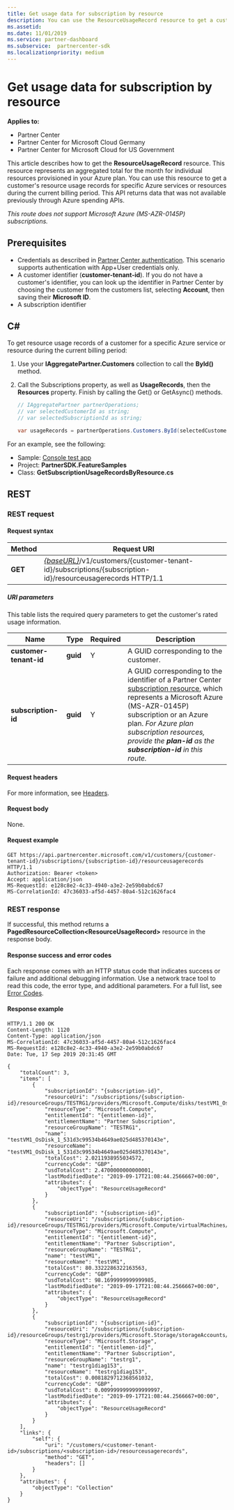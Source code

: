 ```yaml
---
title: Get usage data for subscription by resource
description: You can use the ResourceUsageRecord resource to get a customer's resource usage records for specific Azure services or resources during the current billing period.
ms.assetid: 
ms.date: 11/01/2019
ms.service: partner-dashboard
ms.subservice:  partnercenter-sdk
ms.localizationpriority: medium
---
```


# Get usage data for subscription by resource

**Applies to:**

- Partner Center
- Partner Center for Microsoft Cloud Germany
- Partner Center for Microsoft Cloud for US Government

This article describes how to get the **ResourceUsageRecord** resource. This resource represents an aggregated total for the month for individual resources provisioned in your Azure plan. You can use this resource to get a customer's resource usage records for specific Azure services or resources during the current billing period. This API returns data that was not available previously through Azure spending APIs.

*This route does not support Microsoft Azure (MS-AZR-0145P) subscriptions.*

## Prerequisites

- Credentials as described in [Partner Center authentication](partner-center-authentication.md). This scenario supports authentication with App+User credentials only.
- A customer identifier (**customer-tenant-id**). If you do not have a customer's identifier, you can look up the identifier in Partner Center by choosing the customer from the customers list, selecting **Account**, then saving their **Microsoft ID**.
- A subscription identifier

## C\#

To get resource usage records of a customer for a specific Azure service or resource during the current billing period:

1. Use your **IAggregatePartner.Customers** collection to call the **ById()** method.
2. Call the Subscriptions property, as well as **UsageRecords**, then the **Resources** property. Finish by calling the Get() or GetAsync() methods.

    ``` csharp
    // IAggregatePartner partnerOperations;
    // var selectedCustomerId as string;
    // var selectedSubscriptionId as string;

    var usageRecords = partnerOperations.Customers.ById(selectedCustomerId).Subscriptions.ById(selectedSubscriptionId).UsageRecords.Resources.Get();
    ```

For an example, see the following:

- Sample: [Console test app](console-test-app.md)
- Project: **PartnerSDK.FeatureSamples**
- Class: **GetSubscriptionUsageRecordsByResource.cs**

## REST

### REST request

#### Request syntax

| Method  | Request URI                                                                                                           |
|---------|-----------------------------------------------------------------------------------------------------------------------|
| **GET** | [*{baseURL}*](partner-center-rest-urls.md)/v1/customers/{customer-tenant-id}/subscriptions/{subscription-id}/resourceusagerecords HTTP/1.1 |

##### URI parameters

This table lists the required query parameters to get the customer's rated usage information.

| Name                   | Type     | Required | Description                               |
|------------------------|----------|----------|-------------------------------------------|
| **customer-tenant-id** | **guid** | Y        | A GUID corresponding to the customer.     |
| **subscription-id**    | **guid** | Y        | A GUID corresponding to the identifier of a Partner Center [subscription resource](subscription-resources.md#subscription), which represents a Microsoft Azure (MS-AZR-0145P) subscription or an Azure plan. *For Azure plan subscription resources, provide the **plan-id** as the **subscription-id** in this route.* |

#### Request headers

For more information, see [Headers](headers.md).

#### Request body

None.

#### Request example

```http
GET https://api.partnercenter.microsoft.com/v1/customers/{customer-tenant-id}/subscriptions/{subscription-id}/resourceusagerecords HTTP/1.1
Authorization: Bearer <token>
Accept: application/json
MS-RequestId: e128c8e2-4c33-4940-a3e2-2e59b0abdc67
MS-CorrelationId: 47c36033-af5d-4457-80a4-512c1626fac4
```

### REST response

If successful, this method returns a **PagedResourceCollection\<ResourceUsageRecord>** resource in the response body.

#### Response success and error codes

Each response comes with an HTTP status code that indicates success or failure and additional debugging information. Use a network trace tool to read this code, the error type, and additional parameters. For a full list, see [Error Codes](error-codes.md).

#### Response example

```http
HTTP/1.1 200 OK
Content-Length: 1120
Content-Type: application/json
MS-CorrelationId: 47c36033-af5d-4457-80a4-512c1626fac4
MS-RequestId: e128c8e2-4c33-4940-a3e2-2e59b0abdc67
Date: Tue, 17 Sep 2019 20:31:45 GMT

{
    "totalCount": 3,
    "items": [
        {
            "subscriptionId": "{subscription-id}",
            "resourceUri": "/subscriptions/{subscription-id}/resourceGroups/TESTRG1/providers/Microsoft.Compute/disks/testVM1_OsDisk_1_531d3c99534b4649ae025d485370143e",
            "resourceType": "Microsoft.Compute",
            "entitlementId": "{entitlemen-id}",
            "entitlementName": "Partner Subscription",
            "resourceGroupName": "TESTRG1",
            "name": "testVM1_OsDisk_1_531d3c99534b4649ae025d485370143e",
            "resourceName": "testVM1_OsDisk_1_531d3c99534b4649ae025d485370143e",
            "totalCost": 2.0211938955034572,
            "currencyCode": "GBP",
            "usdTotalCost": 2.4700000000000001,
            "lastModifiedDate": "2019-09-17T21:08:44.2566667+00:00",
            "attributes": {
                "objectType": "ResourceUsageRecord"
            }
        },
        {
            "subscriptionId": "{subscription-id}",
            "resourceUri": "/subscriptions/{subscription-id}/resourceGroups/TESTRG1/providers/Microsoft.Compute/virtualMachines/testVM1",
            "resourceType": "Microsoft.Compute",
            "entitlementId": "{entitlement-id}",
            "entitlementName": "Partner Subscription",
            "resourceGroupName": "TESTRG1",
            "name": "testVM1",
            "resourceName": "testVM1",
            "totalCost": 80.3322286322163563,
            "currencyCode": "GBP",
            "usdTotalCost": 98.1699999999999985,
            "lastModifiedDate": "2019-09-17T21:08:44.2566667+00:00",
            "attributes": {
                "objectType": "ResourceUsageRecord"
            }
        },
        {
            "subscriptionId": "{subscription-id}",
            "resourceUri": "/subscriptions/{subscription-id}/resourceGroups/testrg1/providers/Microsoft.Storage/storageAccounts/testrg1diag153",
            "resourceType": "Microsoft.Storage",
            "entitlementId": "{entitlemen-id}",
            "entitlementName": "Partner Subscription",
            "resourceGroupName": "testrg1",
            "name": "testrg1diag153",
            "resourceName": "testrg1diag153",
            "totalCost": 0.0081829712368561032,
            "currencyCode": "GBP",
            "usdTotalCost": 0.0099999999999999997,
            "lastModifiedDate": "2019-09-17T21:08:44.2566667+00:00",
            "attributes": {
                "objectType": "ResourceUsageRecord"
            }
        }
    ],
    "links": {
        "self": {
            "uri": "/customers/<customer-tenant-id>/subscriptions/<subscription-id>/resourceusagerecords",
            "method": "GET",
            "headers": []
        }
    },
    "attributes": {
        "objectType": "Collection"
    }
}
```
